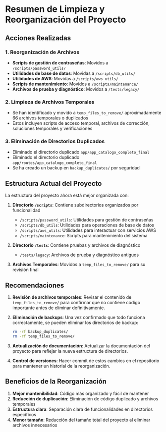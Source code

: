 # Resumen de Limpieza y Reorganización del Proyecto

## Acciones Realizadas

### 1. Reorganización de Archivos
- **Scripts de gestión de contraseñas**: Movidos a `/scripts/password_utils/`
- **Utilidades de base de datos**: Movidas a `/scripts/db_utils/`
- **Utilidades de AWS**: Movidas a `/scripts/aws_utils/`
- **Scripts de mantenimiento**: Movidos a `/scripts/maintenance/`
- **Archivos de prueba y diagnóstico**: Movidos a `/tests/legacy/`

### 2. Limpieza de Archivos Temporales
- Se han identificado y movido a `temp_files_to_remove/` aproximadamente 66 archivos temporales o duplicados
- Estos incluyen scripts de acceso temporal, archivos de corrección, soluciones temporales y verificaciones

### 3. Eliminación de Directorios Duplicados
- Eliminado el directorio duplicado `app/app_catalogo_completo_final`
- Eliminado el directorio duplicado `app/routes/app_catalogo_completo_final`
- Se ha creado un backup en `backup_duplicates/` por seguridad

## Estructura Actual del Proyecto

La estructura del proyecto ahora está mejor organizada con:

1. **Directorio `/scripts`**: Contiene subdirectorios organizados por funcionalidad
   - `/scripts/password_utils`: Utilidades para gestión de contraseñas
   - `/scripts/db_utils`: Utilidades para operaciones de base de datos
   - `/scripts/aws_utils`: Utilidades para interactuar con servicios AWS
   - `/scripts/maintenance`: Scripts para mantenimiento del sistema

2. **Directorio `/tests`**: Contiene pruebas y archivos de diagnóstico
   - `/tests/legacy`: Archivos de prueba y diagnóstico antiguos

3. **Archivos Temporales**: Movidos a `temp_files_to_remove/` para su revisión final

## Recomendaciones

1. **Revisión de archivos temporales**: Revisar el contenido de `temp_files_to_remove/` para confirmar que no contiene código importante antes de eliminar definitivamente.

2. **Eliminación de backups**: Una vez confirmado que todo funciona correctamente, se pueden eliminar los directorios de backup:
   ```bash
   rm -rf backup_duplicates/
   rm -rf temp_files_to_remove/
   ```

3. **Actualización de documentación**: Actualizar la documentación del proyecto para reflejar la nueva estructura de directorios.

4. **Control de versiones**: Hacer commit de estos cambios en el repositorio para mantener un historial de la reorganización.

## Beneficios de la Reorganización

1. **Mejor mantenibilidad**: Código más organizado y fácil de mantener
2. **Reducción de duplicación**: Eliminación de código duplicado y archivos temporales
3. **Estructura clara**: Separación clara de funcionalidades en directorios específicos
4. **Menor tamaño**: Reducción del tamaño total del proyecto al eliminar archivos innecesarios

